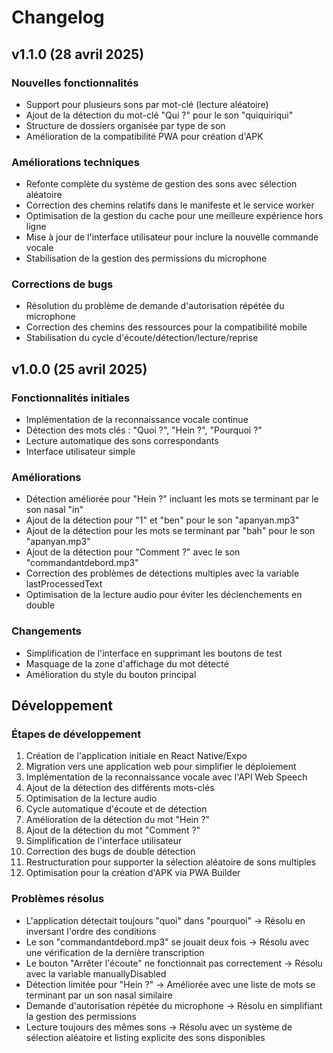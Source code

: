 # Changelog

## v1.1.0 (28 avril 2025)

### Nouvelles fonctionnalités
- Support pour plusieurs sons par mot-clé (lecture aléatoire)
- Ajout de la détection du mot-clé "Qui ?" pour le son "quiquiriqui"
- Structure de dossiers organisée par type de son
- Amélioration de la compatibilité PWA pour création d'APK

### Améliorations techniques
- Refonte complète du système de gestion des sons avec sélection aléatoire
- Correction des chemins relatifs dans le manifeste et le service worker
- Optimisation de la gestion du cache pour une meilleure expérience hors ligne
- Mise à jour de l'interface utilisateur pour inclure la nouvelle commande vocale
- Stabilisation de la gestion des permissions du microphone

### Corrections de bugs
- Résolution du problème de demande d'autorisation répétée du microphone
- Correction des chemins des ressources pour la compatibilité mobile
- Stabilisation du cycle d'écoute/détection/lecture/reprise

## v1.0.0 (25 avril 2025)

### Fonctionnalités initiales
- Implémentation de la reconnaissance vocale continue
- Détection des mots clés : "Quoi ?", "Hein ?", "Pourquoi ?"
- Lecture automatique des sons correspondants
- Interface utilisateur simple

### Améliorations
- Détection améliorée pour "Hein ?" incluant les mots se terminant par le son nasal "in"
- Ajout de la détection pour "1" et "ben" pour le son "apanyan.mp3"
- Ajout de la détection pour les mots se terminant par "bah" pour le son "apanyan.mp3"
- Ajout de la détection pour "Comment ?" avec le son "commandantdebord.mp3"
- Correction des problèmes de détections multiples avec la variable lastProcessedText
- Optimisation de la lecture audio pour éviter les déclenchements en double

### Changements
- Simplification de l'interface en supprimant les boutons de test
- Masquage de la zone d'affichage du mot détecté
- Amélioration du style du bouton principal

## Développement

### Étapes de développement
1. Création de l'application initiale en React Native/Expo
2. Migration vers une application web pour simplifier le déploiement
3. Implémentation de la reconnaissance vocale avec l'API Web Speech
4. Ajout de la détection des différents mots-clés
5. Optimisation de la lecture audio
6. Cycle automatique d'écoute et de détection
7. Amélioration de la détection du mot "Hein ?"
8. Ajout de la détection du mot "Comment ?"
9. Simplification de l'interface utilisateur
10. Correction des bugs de double détection
11. Restructuration pour supporter la sélection aléatoire de sons multiples
12. Optimisation pour la création d'APK via PWA Builder

### Problèmes résolus
- L'application détectait toujours "quoi" dans "pourquoi" → Résolu en inversant l'ordre des conditions
- Le son "commandantdebord.mp3" se jouait deux fois → Résolu avec une vérification de la dernière transcription
- Le bouton "Arrêter l'écoute" ne fonctionnait pas correctement → Résolu avec la variable manuallyDisabled
- Détection limitée pour "Hein ?" → Améliorée avec une liste de mots se terminant par un son nasal similaire
- Demande d'autorisation répétée du microphone → Résolu en simplifiant la gestion des permissions
- Lecture toujours des mêmes sons → Résolu avec un système de sélection aléatoire et listing explicite des sons disponibles